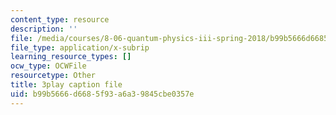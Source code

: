 ```yaml
---
content_type: resource
description: ''
file: /media/courses/8-06-quantum-physics-iii-spring-2018/b99b5666d6685f93a6a39845cbe0357e_mas9avjieP0.vtt
file_type: application/x-subrip
learning_resource_types: []
ocw_type: OCWFile
resourcetype: Other
title: 3play caption file
uid: b99b5666-d668-5f93-a6a3-9845cbe0357e
---
```


